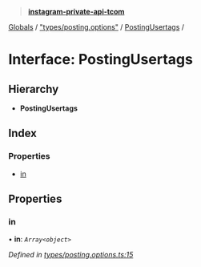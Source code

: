> **[instagram-private-api-tcom](../README.md)**

[Globals](../README.md) / ["types/posting.options"](../modules/_types_posting_options_.md) / [PostingUsertags](_types_posting_options_.postingusertags.md) /

# Interface: PostingUsertags

## Hierarchy

* **PostingUsertags**

## Index

### Properties

* [in](_types_posting_options_.postingusertags.md#in)

## Properties

###  in

• **in**: *`Array<object>`*

*Defined in [types/posting.options.ts:15](https://github.com/cuonglnhust/instagram-private-api-tcom/blob/3e16058/src/types/posting.options.ts#L15)*